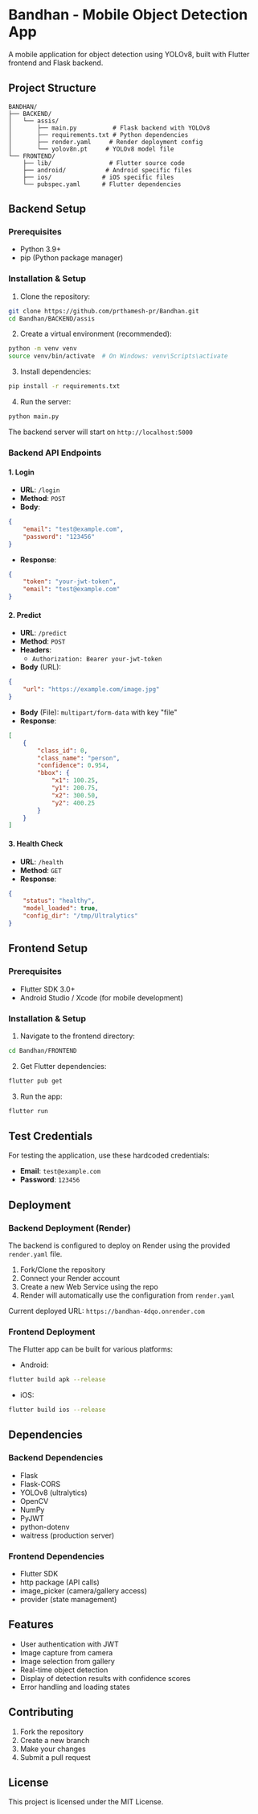 # Bandhan - Mobile Object Detection App

A mobile application for object detection using YOLOv8, built with Flutter frontend and Flask backend.

## Project Structure

```
BANDHAN/
├── BACKEND/
│   └── assis/
│       ├── main.py          # Flask backend with YOLOv8
│       ├── requirements.txt # Python dependencies
│       ├── render.yaml     # Render deployment config
│       └── yolov8n.pt     # YOLOv8 model file
└── FRONTEND/
    ├── lib/                # Flutter source code
    ├── android/           # Android specific files
    ├── ios/              # iOS specific files
    └── pubspec.yaml      # Flutter dependencies
```

## Backend Setup

### Prerequisites
- Python 3.9+
- pip (Python package manager)

### Installation & Setup

1. Clone the repository:
```bash
git clone https://github.com/prthamesh-pr/Bandhan.git
cd Bandhan/BACKEND/assis
```

2. Create a virtual environment (recommended):
```bash
python -m venv venv
source venv/bin/activate  # On Windows: venv\Scripts\activate
```

3. Install dependencies:
```bash
pip install -r requirements.txt
```

4. Run the server:
```bash
python main.py
```

The backend server will start on `http://localhost:5000`

### Backend API Endpoints

#### 1. Login
- **URL**: `/login`
- **Method**: `POST`
- **Body**:
```json
{
    "email": "test@example.com",
    "password": "123456"
}
```
- **Response**:
```json
{
    "token": "your-jwt-token",
    "email": "test@example.com"
}
```

#### 2. Predict
- **URL**: `/predict`
- **Method**: `POST`
- **Headers**:
  - `Authorization: Bearer your-jwt-token`
- **Body** (URL):
```json
{
    "url": "https://example.com/image.jpg"
}
```
- **Body** (File): `multipart/form-data` with key "file"
- **Response**:
```json
[
    {
        "class_id": 0,
        "class_name": "person",
        "confidence": 0.954,
        "bbox": {
            "x1": 100.25,
            "y1": 200.75,
            "x2": 300.50,
            "y2": 400.25
        }
    }
]
```

#### 3. Health Check
- **URL**: `/health`
- **Method**: `GET`
- **Response**:
```json
{
    "status": "healthy",
    "model_loaded": true,
    "config_dir": "/tmp/Ultralytics"
}
```

## Frontend Setup

### Prerequisites
- Flutter SDK 3.0+
- Android Studio / Xcode (for mobile development)

### Installation & Setup

1. Navigate to the frontend directory:
```bash
cd Bandhan/FRONTEND
```

2. Get Flutter dependencies:
```bash
flutter pub get
```

3. Run the app:
```bash
flutter run
```

## Test Credentials

For testing the application, use these hardcoded credentials:
- **Email**: `test@example.com`
- **Password**: `123456`

## Deployment

### Backend Deployment (Render)
The backend is configured to deploy on Render using the provided `render.yaml` file.

1. Fork/Clone the repository
2. Connect your Render account
3. Create a new Web Service using the repo
4. Render will automatically use the configuration from `render.yaml`

Current deployed URL: `https://bandhan-4dqo.onrender.com`

### Frontend Deployment
The Flutter app can be built for various platforms:

- Android:
```bash
flutter build apk --release
```

- iOS:
```bash
flutter build ios --release
```

## Dependencies

### Backend Dependencies
- Flask
- Flask-CORS
- YOLOv8 (ultralytics)
- OpenCV
- NumPy
- PyJWT
- python-dotenv
- waitress (production server)

### Frontend Dependencies
- Flutter SDK
- http package (API calls)
- image_picker (camera/gallery access)
- provider (state management)

## Features
- User authentication with JWT
- Image capture from camera
- Image selection from gallery
- Real-time object detection
- Display of detection results with confidence scores
- Error handling and loading states

## Contributing
1. Fork the repository
2. Create a new branch
3. Make your changes
4. Submit a pull request

## License
This project is licensed under the MIT License.
